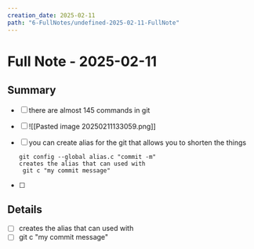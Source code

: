 ```yaml
---
creation_date: 2025-02-11
path: "6-FullNotes/undefined-2025-02-11-FullNote"
---
```

# Full Note - 2025-02-11

## Summary
- [ ] there are almost 145 commands in git 
- [ ] ![[Pasted image 20250211133059.png]]
- [ ] you can create alias for the git that allows you to shorten the things

	```
	git config --global alias.c "commit -m"
	creates the alias that can used with 
	 git c "my commit message"
	```
- [ ]  
## Details
- [ ]  creates the alias that can used with 
- [ ] git c "my commit message"